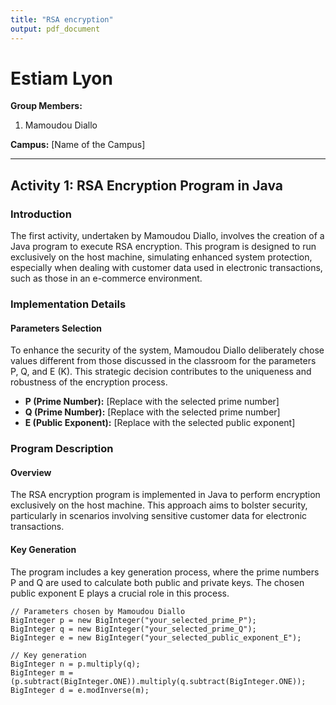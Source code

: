 ```yaml
---
title: "RSA encryption"
output: pdf_document
---
```


# Estiam Lyon 

**Group Members:**
1. Mamoudou Diallo

**Campus:**
[Name of the Campus]

---

## Activity 1: RSA Encryption Program in Java

### Introduction
The first activity, undertaken by Mamoudou Diallo, involves the creation of a Java program to execute RSA encryption. This program is designed to run exclusively on the host machine, simulating enhanced system protection, especially when dealing with customer data used in electronic transactions, such as those in an e-commerce environment.

### Implementation Details

#### Parameters Selection
To enhance the security of the system, Mamoudou Diallo deliberately chose values different from those discussed in the classroom for the parameters P, Q, and E (K). This strategic decision contributes to the uniqueness and robustness of the encryption process.

- **P (Prime Number):** [Replace with the selected prime number]
- **Q (Prime Number):** [Replace with the selected prime number]
- **E (Public Exponent):** [Replace with the selected public exponent]

### Program Description

#### Overview
The RSA encryption program is implemented in Java to perform encryption exclusively on the host machine. This approach aims to bolster security, particularly in scenarios involving sensitive customer data for electronic transactions.

#### Key Generation
The program includes a key generation process, where the prime numbers P and Q are used to calculate both public and private keys. The chosen public exponent E plays a crucial role in this process.

```{java}
// Parameters chosen by Mamoudou Diallo
BigInteger p = new BigInteger("your_selected_prime_P");
BigInteger q = new BigInteger("your_selected_prime_Q");
BigInteger e = new BigInteger("your_selected_public_exponent_E");

// Key generation
BigInteger n = p.multiply(q);
BigInteger m = (p.subtract(BigInteger.ONE)).multiply(q.subtract(BigInteger.ONE));
BigInteger d = e.modInverse(m);
